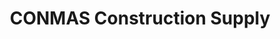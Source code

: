 ---
title: "CONMAS Construction Supply"
url: /garden-city/conmas-construction-supply/
shop: shop
---